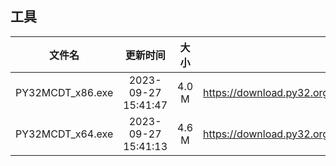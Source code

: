 ## 工具
| 文件名 | 更新时间 | 大小 | 下载地址 |
| :----: | :----: | :----: | :----: |
| PY32MCDT_x86.exe | 2023-09-27 15:41:47 | 4.0 M | <https://download.py32.org/Tool/en/PY32%20Multi%20Channel%20Download%20Tool%20V1.0.0/PY32MCDT_x86.exe> |
| PY32MCDT_x64.exe | 2023-09-27 15:41:13 | 4.6 M | <https://download.py32.org/Tool/en/PY32%20Multi%20Channel%20Download%20Tool%20V1.0.0/PY32MCDT_x64.exe> |
